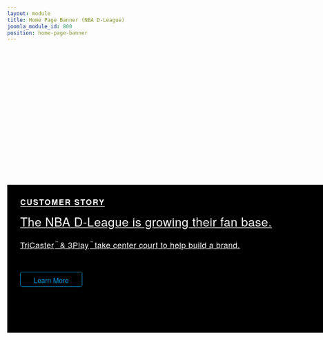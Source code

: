 ```yaml
---
layout: module
title: Home Page Banner (NBA D-League)
joomla_module_id: 800
position: home-page-banner
---
```

<style scoped="scoped" type="text/css"><!--
.homeBanner {
		background: #000 url(/images/home-page-banners/Dleague-Customer-Story-2015-HP-073015.jpg) right top no-repeat;
		background-size: 1100px auto;
		border-bottom: 1px solid #999;
		margin-bottom: 10px;
		padding: 0 0 60px;
		width: 1140px;
	}
	.homeBanner a {
		display: block;
		margin: 330px 0 0;
		color: #fff;
		text-shadow: 2px 2px 1px rgba(0, 0, 0, .5);
		text-align: left;
	}
	.homeBanner h1 {
		font-family:'HelveticaNeueThin', 'Helvetica Neue', Helvetica, Arial, sans-serif;
		font-size: 18px;
		line-height: 20px;
		color: #fff;
		text-align: left;
		padding: 0;
		text-transform: uppercase;
		border-bottom: 1px solid #fff;
		display: inline-block;
		letter-spacing: 2px;
		margin: 0 0 20px 0;
	}
	.homeBanner .mainHeading {
		font-size: 36px;
		font-family:'Helvetica Neue', Helvetica, Arial, sans-serif;
		color: #fff;
		text-align: left;
		padding: 0;
		margin-top: 0;
		line-height: 36px;
		font-weight: 400;
		letter-spacing: .5px;
	}
	.homeBanner .subtext {
		font-family:'HelveticaNeueThin', 'Helvetica Neue', Helvetica, Arial, sans-serif;
	}
	.homeBanner .subheading {
		font-size: 28px;
		letter-spacing: .75px;
		line-height: 38px;
		margin-bottom: 30px;
	}
	.homeBanner .subheading small {
		font-size: 40%;
		position: relative;
		top: -11px;
		right: -2px;
	}
	.homeBanner .link {
		font-size: 20px;
		color: #009add;
		border: 1px solid #009add;
		border-radius: 5px;
		display: inline-block;
		padding: 7px 30px 3px;
	}
	.homeBanner .link span {
		font-size: 12px;
		vertical-align: middle;
	}
	@media(max-width: 1200px) {
		.homeBanner {
			background-size: 960px auto;
		}
	}
	@media(max-width: 991px) {
		.homeBanner a {
			background: rgba(0, 0, 0, .75);
			padding: 30px;
			margin-left: 0;
			margin-right: 0;
			max-wdith: inherit;
		}
		.homeBanner .mainHeading {
			font-size: 28px;
			line-height: 28px;
		}
		.homeBanner .subtext {
			max-wdith: inherit;
		}
		.homeBanner .subheading {
			font-size: 18px;
			line-height: 24px;
		}
		.homeBanner .link {
			font-size: 16px;
		}
		.homeBanner .link span {
			font-size: 12px;
			vertical-align: middle;
		}
	}
	@media(max-width: 680px) {
		.homeBanner .mainHeading {
			font-size: 24px;
		}
	}
--></style>
<div class="clearfix container homeBanner"><a href="http://blog.newtek.com/nba-development-league-live-streaming-brings-the-game-to-the-fans/">
<h1>Customer Story</h1>
<p class="mainHeading">The NBA D-League is growing their fan base.</p>
<div class="subtext">
<p class="subheading">TriCaster<small>™</small> &amp; 3Play<small>™</small> take center court to help build a brand.</p>
<p class="link">Learn More</p>
</div>
</a></div>
